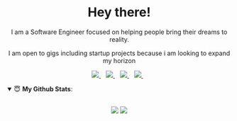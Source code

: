 <h1 align='center'>Hey there!</h1>

<p align='center'>I am a Software Engineer focused on helping people bring their dreams to reality.</p>
<p align='center'>I am open to gigs including startup projects because i am looking to expand my horizon</p>

<p align='center'>
<a href="https://wa.me/2347012053471?text=Hello Henry">
  <img src="https://img.shields.io/badge/WHATSAPP-%2325D366.svg?&style=for-the-badge&logo=whatsapp&logoColor=white" />
</a>&nbsp;&nbsp;
<a href="https://twitter.com/henrydykee1">
  <img src="https://img.shields.io/badge/twitter-%231DA1F2.svg?&style=for-the-badge&logo=twitter&logoColor=white" />
</a>&nbsp;&nbsp;
<a href="https://www.linkedin.com/in/ugochukwu-dike-33027b175/">
  <img src="https://img.shields.io/badge/linkedin-%230077B5.svg?&style=for-the-badge&logo=linkedin&logoColor=white" />
</a>&nbsp;&nbsp;
<a href="mailto:dykeehenry@gmail.com">
  <img src="https://img.shields.io/badge/email me-%23D14836.svg?&style=for-the-badge&logo=gmail&logoColor=white" />
</a>&nbsp;&nbsp;

<details open>
 <summary> 😇 <b>My Github Stats</b>: </summary>
<br>
<p align = "center">
  <img src = "https://github-readme-stats.vercel.app/api?username=Henrydykee&show_icons=true&theme=tokyonight&line_height=33">
  <img src = "https://github-readme-stats.vercel.app/api/top-langs/?username=Henrydykee&hide=css,java,html&theme=tokyonight">
</p>
</details>
  

